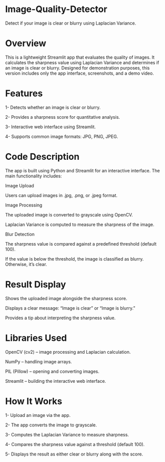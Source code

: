 # Image-Quality-Detector
Detect if your image is clear or blurry using Laplacian Variance.

# Overview

This is a lightweight Streamlit app that evaluates the quality of images. It calculates the sharpness value using Laplacian Variance and determines if an image is clear or blurry. Designed for demonstration purposes, this version includes only the app interface, screenshots, and a demo video.

 # Features

1-	Detects whether an image is clear or blurry.

2-	Provides a sharpness score for quantitative analysis.

3-	Interactive web interface using Streamlit.

4-	Supports common image formats: JPG, PNG, JPEG.

# Code Description

The app is built using Python and Streamlit for an interactive interface. The main functionality includes:

Image Upload

Users can upload images in .jpg, .png, or .jpeg format.

Image Processing

The uploaded image is converted to grayscale using OpenCV.

Laplacian Variance is computed to measure the sharpness of the image.

Blur Detection

The sharpness value is compared against a predefined threshold (default 100).

If the value is below the threshold, the image is classified as blurry. Otherwise, it’s clear.

# Result Display

Shows the uploaded image alongside the sharpness score.

Displays a clear message: “Image is clear” or “Image is blurry.”

Provides a tip about interpreting the sharpness value.

# Libraries Used

OpenCV (cv2) – image processing and Laplacian calculation.

NumPy – handling image arrays.

PIL (Pillow) – opening and converting images.

Streamlit – building the interactive web interface.


# How It Works

1-	Upload an image via the app.

2-	The app converts the image to grayscale.

3-	Computes the Laplacian Variance to measure sharpness.

4-	Compares the sharpness value against a threshold (default 100).

5-	Displays the result as either clear or blurry along with the score.
